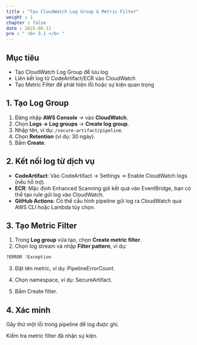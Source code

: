 ```yaml
---
title : "Tạo CloudWatch Log Group & Metric Filter"
weight : 1
chapter : false
date : 2025-08-12
pre : " <b> 3.1 </b> "
---
```


## Mục tiêu
- Tạo CloudWatch Log Group để lưu log
- Liên kết log từ CodeArtifact/ECR vào CloudWatch
- Tạo Metric Filter để phát hiện lỗi hoặc sự kiện quan trọng

## 1. Tạo Log Group
1. Đăng nhập **AWS Console** → vào **CloudWatch**.
2. Chọn **Logs → Log groups** → **Create log group**.
3. Nhập tên, ví dụ: `/secure-artifact/pipeline`.
4. Chọn **Retention** (ví dụ: 30 ngày).
5. Bấm **Create**.

## 2. Kết nối log từ dịch vụ
- **CodeArtifact**: Vào CodeArtifact → Settings → Enable CloudWatch logs (nếu hỗ trợ).
- **ECR**: Mặc định Enhanced Scanning gửi kết quả vào EventBridge, bạn có thể tạo rule gửi log vào CloudWatch.
- **GitHub Actions**: Có thể cấu hình pipeline gửi log ra CloudWatch qua AWS CLI hoặc Lambda tùy chọn.

## 3. Tạo Metric Filter
1. Trong **Log group** vừa tạo, chọn **Create metric filter**.
2. Chọn log stream và nhập **Filter pattern**, ví dụ:
```bash
?ERROR ?Exception
```
3. Đặt tên metric, ví dụ: PipelineErrorCount.

4. Chọn namespace, ví dụ: SecureArtifact.

5. Bấm Create filter.

## 4. Xác minh
Gây thử một lỗi trong pipeline để log được ghi.

Kiểm tra metric filter đã nhận sự kiện.